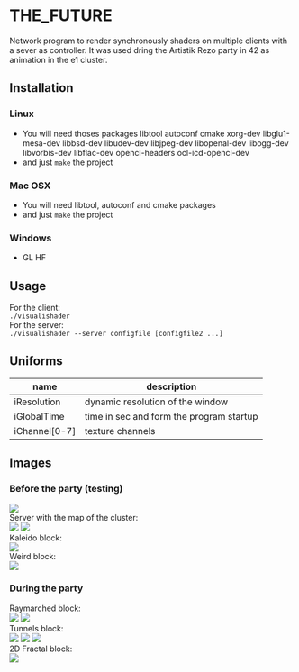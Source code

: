 # THE_FUTURE

Network program to render synchronously shaders on multiple clients with a sever as controller. It was used dring the Artistik Rezo party in 42 as animation in the e1 cluster.

## Installation
### Linux
+ You will need thoses packages libtool autoconf cmake xorg-dev libglu1-mesa-dev libbsd-dev libudev-dev libjpeg-dev libopenal-dev libogg-dev libvorbis-dev libflac-dev opencl-headers ocl-icd-opencl-dev
+ and just `make` the project

### Mac OSX
+ You will need libtool, autoconf and cmake packages
+ and just `make` the project

### Windows
+ GL HF

## Usage
For the client:  
`./visualishader`  
For the server:  
`./visualishader --server configfile [configfile2 ...]`  

## Uniforms
name | description
--- | ---
iResolution | dynamic resolution of the window
iGlobalTime | time in sec and form the program startup
iChannel[0-7] | texture channels

## Images

### Before the party (testing)

![](https://image.noelshack.com/fichiers/2017/48/4/1512058471-dsc-0823-jpg.jpg)\
Server with the map of the cluster:\
![](https://image.noelshack.com/fichiers/2017/48/4/1512058471-dsc-0828-jpg.jpg)
![](https://image.noelshack.com/fichiers/2017/48/4/1512058471-dsc-0849-jpg.jpg)\
Kaleido block:\
![](https://image.noelshack.com/fichiers/2017/48/4/1512058471-dsc-0833-jpg.jpg)\
Weird block:\
![](https://image.noelshack.com/fichiers/2017/48/4/1512058471-dsc-0851-jpg.jpg)


### During the party

Raymarched block:\
![](https://image.noelshack.com/fichiers/2017/29/1/1500292196-rsz-p6270490.jpg)
![](https://image.noelshack.com/fichiers/2017/48/4/1512054299-1500292777-rsz-2p6270491.png)\
Tunnels block:\
![](https://image.noelshack.com/fichiers/2017/48/4/1512058473-dsc-0873-jpg.jpg)
![](https://image.noelshack.com/fichiers/2017/29/1/1500292346-capture-d-ecran-2017-07-17-a-13-48-26.png)
![](https://image.noelshack.com/fichiers/2017/48/4/1512058472-dsc-0871-jpg.jpg)\
2D Fractal block:\
![](https://image.noelshack.com/fichiers/2017/48/4/1512058473-dsc-0878-jpg.jpg)
